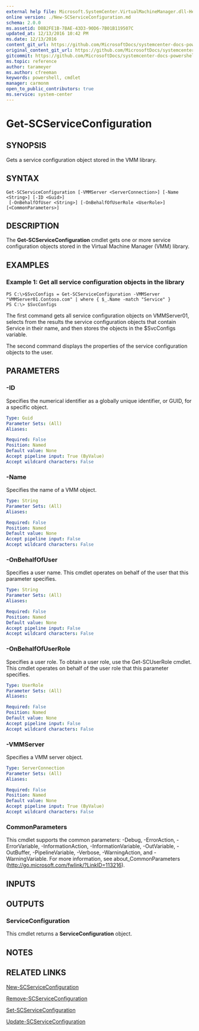 ```yaml
---
external help file: Microsoft.SystemCenter.VirtualMachineManager.dll-Help.xml
online version: ./New-SCServiceConfiguration.md
schema: 2.0.0
ms.assetid: D8B2FE1B-7BAE-43D3-90D6-7B01B119507C
updated_at: 12/13/2016 10:42 PM
ms.date: 12/13/2016
content_git_url: https://github.com/MicrosoftDocs/systemcenter-docs-powershell/blob/master/systemcenter-cmdlets/VirtualMachineManager/v1/Get-SCServiceConfiguration.md
original_content_git_url: https://github.com/MicrosoftDocs/systemcenter-docs-powershell/blob/master/systemcenter-cmdlets/VirtualMachineManager/v1/Get-SCServiceConfiguration.md
gitcommit: https://github.com/MicrosoftDocs/systemcenter-docs-powershell/blob/ea9507ac2178040476af5407227db8cb97701ea9/systemcenter-cmdlets/VirtualMachineManager/v1/Get-SCServiceConfiguration.md
ms.topic: reference
author: tarameyer
ms.author: cfreeman
keywords: powershell, cmdlet
manager: carmonm
open_to_public_contributors: true
ms.service: system-center
---
```


# Get-SCServiceConfiguration

## SYNOPSIS
Gets a service configuration object stored in the VMM library.

## SYNTAX

```
Get-SCServiceConfiguration [-VMMServer <ServerConnection>] [-Name <String>] [-ID <Guid>]
 [-OnBehalfOfUser <String>] [-OnBehalfOfUserRole <UserRole>] [<CommonParameters>]
```

## DESCRIPTION
The **Get-SCServiceConfiguration** cmdlet gets one or more service configuration objects stored in the Virtual Machine Manager (VMM) library.

## EXAMPLES

### Example 1: Get all service configuration objects in the library
```
PS C:\>$SvcConfigs = Get-SCServiceConfiguration -VMMServer "VMMServer01.Contoso.com" | where { $_.Name -match "Service" }
PS C:\> $SvcConfigs
```

The first command gets all service configuration objects on VMMServer01, selects from the results the service configuration objects that contain Service in their name, and then stores the objects in the $SvcConfigs variable.

The second command displays the properties of the service configuration objects to the user.

## PARAMETERS

### -ID
Specifies the numerical identifier as a globally unique identifier, or GUID, for a specific object.

```yaml
Type: Guid
Parameter Sets: (All)
Aliases: 

Required: False
Position: Named
Default value: None
Accept pipeline input: True (ByValue)
Accept wildcard characters: False
```

### -Name
Specifies the name of a VMM object.

```yaml
Type: String
Parameter Sets: (All)
Aliases: 

Required: False
Position: Named
Default value: None
Accept pipeline input: False
Accept wildcard characters: False
```

### -OnBehalfOfUser
Specifies a user name.
This cmdlet operates on behalf of the user that this parameter specifies.

```yaml
Type: String
Parameter Sets: (All)
Aliases: 

Required: False
Position: Named
Default value: None
Accept pipeline input: False
Accept wildcard characters: False
```

### -OnBehalfOfUserRole
Specifies a user role.
To obtain a user role, use the Get-SCUserRole cmdlet.
This cmdlet operates on behalf of the user role that this parameter specifies.

```yaml
Type: UserRole
Parameter Sets: (All)
Aliases: 

Required: False
Position: Named
Default value: None
Accept pipeline input: False
Accept wildcard characters: False
```

### -VMMServer
Specifies a VMM server object.

```yaml
Type: ServerConnection
Parameter Sets: (All)
Aliases: 

Required: False
Position: Named
Default value: None
Accept pipeline input: True (ByValue)
Accept wildcard characters: False
```

### CommonParameters
This cmdlet supports the common parameters: -Debug, -ErrorAction, -ErrorVariable, -InformationAction, -InformationVariable, -OutVariable, -OutBuffer, -PipelineVariable, -Verbose, -WarningAction, and -WarningVariable. For more information, see about_CommonParameters (http://go.microsoft.com/fwlink/?LinkID=113216).

## INPUTS

## OUTPUTS

### ServiceConfiguration
This cmdlet returns a **ServiceConfiguration** object.

## NOTES

## RELATED LINKS

[New-SCServiceConfiguration](xref:VirtualMachineManager/v1/New-SCServiceConfiguration.md)

[Remove-SCServiceConfiguration](xref:VirtualMachineManager/v1/Remove-SCServiceConfiguration.md)

[Set-SCServiceConfiguration](xref:VirtualMachineManager/v1/Set-SCServiceConfiguration.md)

[Update-SCServiceConfiguration](xref:VirtualMachineManager/v1/Update-SCServiceConfiguration.md)

